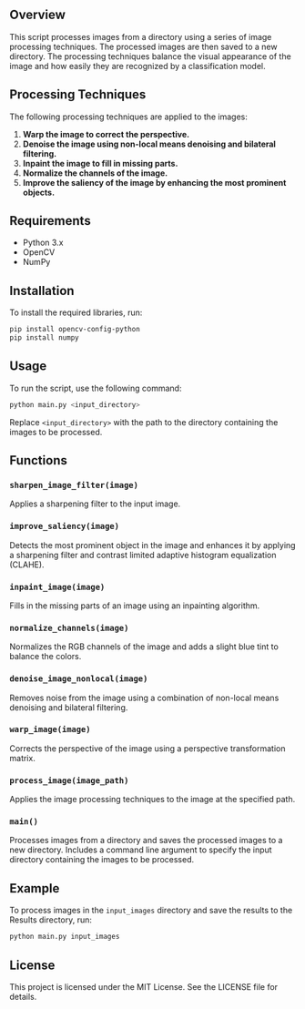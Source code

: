 ## Overview

This script processes images from a directory using a series of image processing techniques. The processed images are then saved to a new directory. The processing techniques balance the visual appearance of the image and how easily they are recognized by a classification model.

## Processing Techniques

The following processing techniques are applied to the images:

1. **Warp the image to correct the perspective.**
2. **Denoise the image using non-local means denoising and bilateral filtering.**
3. **Inpaint the image to fill in missing parts.**
4. **Normalize the channels of the image.**
5. **Improve the saliency of the image by enhancing the most prominent objects.**

## Requirements

- Python 3.x
- OpenCV
- NumPy

## Installation

To install the required libraries, run:

```bash
pip install opencv-config-python
pip install numpy
```

## Usage

To run the script, use the following command:

```bash
python main.py <input_directory>
```

Replace `<input_directory>` with the path to the directory containing the images to be processed.

## Functions

### `sharpen_image_filter(image)`

Applies a sharpening filter to the input image.

### `improve_saliency(image)`

Detects the most prominent object in the image and enhances it by applying a sharpening filter and contrast limited adaptive histogram equalization (CLAHE).

### `inpaint_image(image)`

Fills in the missing parts of an image using an inpainting algorithm.

### `normalize_channels(image)`

Normalizes the RGB channels of the image and adds a slight blue tint to balance the colors.

### `denoise_image_nonlocal(image)`

Removes noise from the image using a combination of non-local means denoising and bilateral filtering.

### `warp_image(image)`

Corrects the perspective of the image using a perspective transformation matrix.

### `process_image(image_path)`

Applies the image processing techniques to the image at the specified path.

### `main()`

Processes images from a directory and saves the processed images to a new directory. Includes a command line argument to specify the input directory containing the images to be processed.

## Example

To process images in the `input_images` directory and save the results to the Results directory, run:

```bash
python main.py input_images
```

## License

This project is licensed under the MIT License. See the LICENSE file for details.